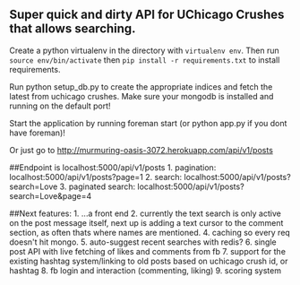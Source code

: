 ## Super quick and dirty API for UChicago Crushes that allows searching. 

Create a python virtualenv in the directory with `virtualenv env`. Then run `source env/bin/activate` then `pip install -r requirements.txt` to install requirements. 

Run python setup_db.py to create the appropriate indices and fetch the latest from uchicago crushes. Make sure your mongodb is installed and running on the default port!

Start the application by running foreman start (or python app.py if you dont have foreman)!

Or just go to http://murmuring-oasis-3072.herokuapp.com/api/v1/posts

##Endpoint is localhost:5000/api/v1/posts
	1. pagination: localhost:5000/api/v1/posts?page=1
	2. search: localhost:5000/api/v1/posts?search=Love
	3. paginated search: localhost:5000/api/v1/posts?search=Love&page=4

##Next features:
	1. ...a front end
	2. currently the text search is only active on the post message itself, next up is adding 
	a text cursor to the comment section, as often thats where names are mentioned.
	4. caching so every req doesn't hit mongo. 
	5. auto-suggest recent searches with redis?
	6. single post API with live fetching of likes and comments from fb
	7. support for the existing hashtag system/linking to old posts based on uchicago crush id, or hashtag
	8. fb login and interaction (commenting, liking)
	9. scoring system
